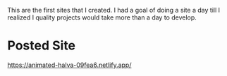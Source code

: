 This are the first sites that I created. I had a goal of doing a site a day till I realized I quality projects would take more than a day to develop.


# Posted Site

https://animated-halva-09fea6.netlify.app/
